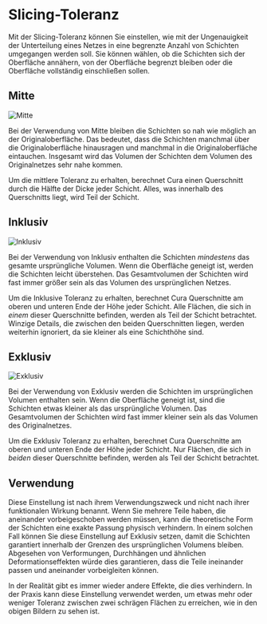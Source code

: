 Slicing-Toleranz
====
Mit der Slicing-Toleranz können Sie einstellen, wie mit der Ungenauigkeit der Unterteilung eines Netzes in eine begrenzte Anzahl von Schichten umgegangen werden soll. Sie können wählen, ob die Schichten sich der Oberfläche annähern, von der Oberfläche begrenzt bleiben oder die Oberfläche vollständig einschließen sollen.

Mitte
----
![Mitte](../../../articles/images/slicing_tolerance_middle.svg)

Bei der Verwendung von Mitte bleiben die Schichten so nah wie möglich an der Originaloberfläche. Das bedeutet, dass die Schichten manchmal über die Originaloberfläche hinausragen und manchmal in die Originaloberfläche eintauchen. Insgesamt wird das Volumen der Schichten dem Volumen des Originalnetzes sehr nahe kommen.

Um die mittlere Toleranz zu erhalten, berechnet Cura einen Querschnitt durch die Hälfte der Dicke jeder Schicht. Alles, was innerhalb des Querschnitts liegt, wird Teil der Schicht.

Inklusiv
----
![Inklusiv](../../../articles/images/slicing_tolerance_inclusive.svg)

Bei der Verwendung von Inklusiv enthalten die Schichten *mindestens* das gesamte ursprüngliche Volumen. Wenn die Oberfläche geneigt ist, werden die Schichten leicht überstehen. Das Gesamtvolumen der Schichten wird fast immer größer sein als das Volumen des ursprünglichen Netzes.

Um die Inklusive Toleranz zu erhalten, berechnet Cura Querschnitte am oberen und unteren Ende der Höhe jeder Schicht. Alle Flächen, die sich in *einem* dieser Querschnitte befinden, werden als Teil der Schicht betrachtet. Winzige Details, die zwischen den beiden Querschnitten liegen, werden weiterhin ignoriert, da sie kleiner als eine Schichthöhe sind.

Exklusiv
----
![Exklusiv](../../../articles/images/slicing_tolerance_exclusive.svg)

Bei der Verwendung von Exklusiv werden die Schichten im ursprünglichen Volumen enthalten sein. Wenn die Oberfläche geneigt ist, sind die Schichten etwas kleiner als das ursprüngliche Volumen. Das Gesamtvolumen der Schichten wird fast immer kleiner sein als das Volumen des Originalnetzes.

Um die Exklusiv Toleranz zu erhalten, berechnet Cura Querschnitte am oberen und unteren Ende der Höhe jeder Schicht. Nur Flächen, die sich in *beiden* dieser Querschnitte befinden, werden als Teil der Schicht betrachtet.

Verwendung
----
Diese Einstellung ist nach ihrem Verwendungszweck und nicht nach ihrer funktionalen Wirkung benannt. Wenn Sie mehrere Teile haben, die aneinander vorbeigeschoben werden müssen, kann die theoretische Form der Schichten eine exakte Passung physisch verhindern. In einem solchen Fall können Sie diese Einstellung auf Exklusiv setzen, damit die Schichten garantiert innerhalb der Grenzen des ursprünglichen Volumens bleiben. Abgesehen von Verformungen, Durchhängen und ähnlichen Deformationseffekten würde dies garantieren, dass die Teile ineinander passen und aneinander vorbeigleiten können.

In der Realität gibt es immer wieder andere Effekte, die dies verhindern. In der Praxis kann diese Einstellung verwendet werden, um etwas mehr oder weniger Toleranz zwischen zwei schrägen Flächen zu erreichen, wie in den obigen Bildern zu sehen ist.